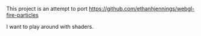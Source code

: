 
This project is an attempt to port https://github.com/ethanhjennings/webgl-fire-particles


I want to play around with shaders.
